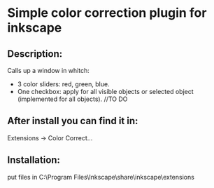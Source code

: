 # Simple color correction plugin for inkscape

## Description:

Calls up a window in whitch: 
- 3 color sliders: red, green, blue.
- One checkbox: apply for all visible objects or selected object (implemented for all objects). //TO DO

## After install you can find it in:

Extensions -> Color Correct...

## Installation:

put files in C:\Program Files\Inkscape\share\inkscape\extensions
